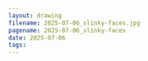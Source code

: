 ```yaml
---
layout: drawing
filename: 2025-07-06_slinky-faces.jpg
pagename: 2025-07-06_slinky-faces
date: 2025-07-06
tags:
---
```

